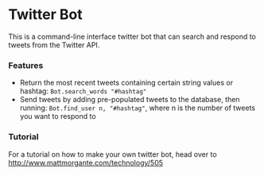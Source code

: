 # Twitter Bot

This is a command-line interface twitter bot that can search and respond to tweets from the Twitter API. 

### Features 
* Return the most recent tweets containing certain string values or hashtag: `Bot.search_words "#hashtag"`
* Send tweets by adding pre-populated tweets to the database, then running: `Bot.find_user n, "#hashtag"`, where n is the number of tweets you want to respond to 


### Tutorial
For a tutorial on how to make your own twitter bot, head over to http://www.mattmorgante.com/technology/505 